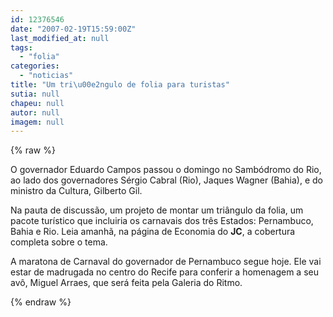 ```yaml
---
id: 12376546
date: "2007-02-19T15:59:00Z"
last_modified_at: null
tags:
  - "folia"
categories:
  - "noticias"
title: "Um tri\u00e2ngulo de folia para turistas"
sutia: null
chapeu: null
autor: null
imagem: null
---
```

{% raw %}
<p><P>O governador Eduardo Campos passou o domingo no Sambódromo do Rio, ao lado dos governadores Sérgio Cabral (Rio), Jaques Wagner (Bahia), e do ministro da Cultura, Gilberto Gil. </P></p>
<p><P>Na pauta de discussão, um projeto de montar um triângulo da folia, um pacote turístico que incluiria os carnavais dos três Estados: Pernambuco, Bahia e Rio. Leia amanhã, na página de Economia do <STRONG>JC</STRONG>, a cobertura completa sobre o tema.</P></p>
<p><P>A maratona de Carnaval do governador de Pernambuco segue hoje. Ele vai estar de madrugada no centro do Recife para conferir a homenagem a seu avô, Miguel Arraes,&nbsp;que será feita pela Galeria do Ritmo.</P> </p>
{% endraw %}